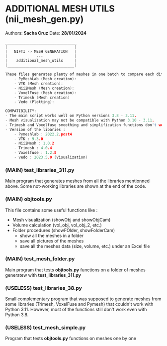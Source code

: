 # ADDITIONAL MESH UTILS (nii_mesh_gen.py)

Authors: **Sacha Cruz**
Date: **28/01/2024**
```c
________________________________
|                              |
|   NIFTI -> MESH GENERATION   |
|             ---              |
|    additional_mesh_utils     |
|______________________________|

These files generates plenty of meshes in one batch to compare each different parameter of conversion of each library. Python mesh libraries used here are : (TODO)
    - PyMeshLab (Mesh creation): 
    - VTK (Mesh creation):
    - Nii2Mesh (Mesh creation):
    - VoxelFuse (Mesh creation):
    - Trimesh (Mesh creation)
    - Vedo (Plotting):

COMPATIBILITY:
- The main script works well on Python versions 3.8 - 3.11.
- Mesh visualization may not be compatible with Python 3.10 - 3.11.
- Trimesh and Voxelfuse smoothing and simplification functions don't work yet
- Version of the libaries :
    - Pymeshlab : 2022.2.post4
    - VTK : 9.3.0
    - Nii2Mesh : 1.0.2
    - Trimesh : 4.0.4
    - Voxelfuse : 1.2.8
    - vedo : 2023.5.0 (Visualization)
```

### (MAIN) test_libraries_311.py

Main program that generates meshes from all the libraries mentionned above. Some not-working libraries are shown at the end of the code.

### (MAIN) objtools.py

This file contains some useful functions like :
- Mesh visualization (showObj and showObjCam)
- Volume calculation (vol_obj, vol_obj_2, etc.)
- Folder procedures (showFOlder, showFolderCam)
    - show all the meshes in a folder
    - save all pictures of the meshes
    - save all the meshes data (size, volume, etc.) under an Excel file

### (MAIN) test_mesh_folder.py

Main program that tests **objtools.py** functions on a folder of meshes generatew with **test_libraries_311.py**

### (USELESS) test_libraries_38.py

Small complementary program that was supposed to generate meshes from some libraries (Trimesh, VoxelFuse and Pymesh) that couldn't work with Python 3.11. However, most of the functions still don't work even with Python 3.8. 

### (USELESS) test_mesh_simple.py

Program that tests **objtools.py** functions on meshes one by one
